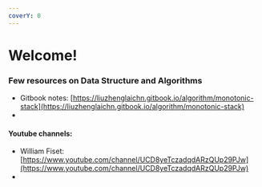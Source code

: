 ```yaml
---
coverY: 0
---
```


# Welcome!

### Few resources on Data Structure and Algorithms

* Gitbook notes: [https://liuzhenglaichn.gitbook.io/algorithm/monotonic-stack](https://liuzhenglaichn.gitbook.io/algorithm/monotonic-stack)
*

#### Youtube channels:

* William Fiset: [https://www.youtube.com/channel/UCD8yeTczadqdARzQUp29PJw](https://www.youtube.com/channel/UCD8yeTczadqdARzQUp29PJw)
*

